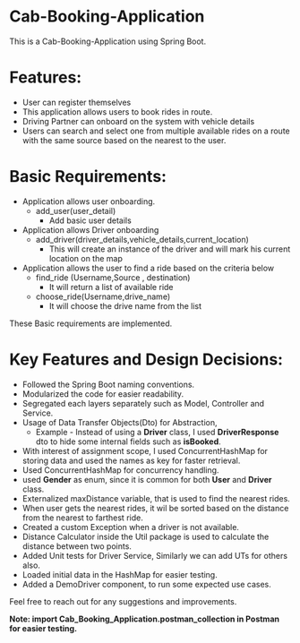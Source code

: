 # Cab-Booking-Application
This is a Cab-Booking-Application using Spring Boot.

# Features:
- User can register themselves
- This application allows users to book rides in route.
- Driving Partner can onboard on the system with vehicle details
- Users can search and select one from multiple available rides on a route with the same source based on the nearest to the user.

# Basic Requirements:
- Application allows user onboarding.
    - add_user(user_detail)
        - Add basic user details
- Application allows Driver onboarding
  - add_driver(driver_details,vehicle_details,current_location)
    - This will create an instance of the driver and will mark his current location on the map      
- Application allows the user to find a ride based on the criteria below
  - find_ride (Username,Source , destination)
    - It will return a list of available ride
  - choose_ride(Username,drive_name)
    - It will choose the drive name from the list 
  
These Basic requirements are implemented.

# Key Features and Design Decisions:

- Followed the Spring Boot naming conventions.
- Modularized the code for easier readability. 
- Segregated each layers separately such as Model, Controller and Service.
- Usage of Data Transfer Objects(Dto) for Abstraction, 
  - Example - Instead of using a **Driver** class, I used **DriverResponse** dto to hide some internal fields such as **isBooked**.
- With interest of assignment scope, I used ConcurrentHashMap for storing data and used the names as key for faster retrieval.
- Used ConcurrentHashMap for concurrency handling.
- used **Gender** as enum, since it is common for both **User** and **Driver** class.  
- Externalized maxDistance variable, that is used to find the nearest rides.
- When user gets the nearest rides, it wil be sorted based on the distance from the nearest to farthest ride.
- Created a custom Exception when a driver is not available.
- Distance Calculator inside the Util package is used to calculate the distance between two points.
- Added Unit tests for Driver Service, Similarly we can add UTs for others also.
- Loaded initial data in the HashMap for easier testing.
- Added a DemoDriver component, to run some expected use cases.


Feel free to reach out for any suggestions and improvements.

**Note: import Cab_Booking_Application.postman_collection in Postman for easier testing.** 


